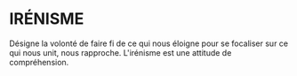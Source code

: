 # IRÉNISME

Désigne la volonté de faire fi de ce qui nous éloigne pour se focaliser sur ce qui nous unit, nous rapproche. L'irénisme est une attitude de compréhension.
